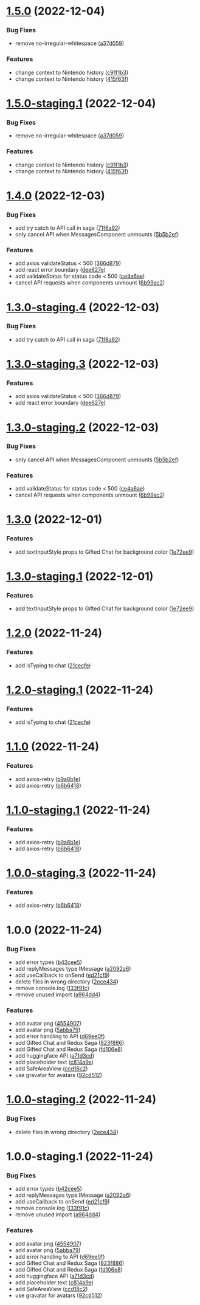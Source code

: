 # [1.5.0](https://github.com/kurtvandusen/React-Native-Easy-Chatbot/compare/v1.4.0...v1.5.0) (2022-12-04)


### Bug Fixes

* remove no-irregular-whitespace ([a37d059](https://github.com/kurtvandusen/React-Native-Easy-Chatbot/commit/a37d059cd8cf1ef7aeef833f19a7a633cd349e96))


### Features

* change context to Nintendo history ([c91f1b3](https://github.com/kurtvandusen/React-Native-Easy-Chatbot/commit/c91f1b34fa3ced7dc5984aea8bb46f8a25192f2d))
* change context to Nintendo history ([415f63f](https://github.com/kurtvandusen/React-Native-Easy-Chatbot/commit/415f63f363bcf80ab446a13dcc02b0962e4c7f7c))

# [1.5.0-staging.1](https://github.com/kurtvandusen/React-Native-Easy-Chatbot/compare/v1.4.0...v1.5.0-staging.1) (2022-12-04)


### Bug Fixes

* remove no-irregular-whitespace ([a37d059](https://github.com/kurtvandusen/React-Native-Easy-Chatbot/commit/a37d059cd8cf1ef7aeef833f19a7a633cd349e96))


### Features

* change context to Nintendo history ([c91f1b3](https://github.com/kurtvandusen/React-Native-Easy-Chatbot/commit/c91f1b34fa3ced7dc5984aea8bb46f8a25192f2d))
* change context to Nintendo history ([415f63f](https://github.com/kurtvandusen/React-Native-Easy-Chatbot/commit/415f63f363bcf80ab446a13dcc02b0962e4c7f7c))

# [1.4.0](https://github.com/kurtvandusen/React-Native-Easy-Chatbot/compare/v1.3.0...v1.4.0) (2022-12-03)


### Bug Fixes

* add try catch to API call in saga ([71f6a92](https://github.com/kurtvandusen/React-Native-Easy-Chatbot/commit/71f6a92de3898314e1283a2edd92354b09aeb003))
* only cancel API when MessagesComponent unmounts ([5b5b2ef](https://github.com/kurtvandusen/React-Native-Easy-Chatbot/commit/5b5b2ef5561c3d397a2c629d133fd87312784a83))


### Features

* add axios validateStatus < 500 ([366d879](https://github.com/kurtvandusen/React-Native-Easy-Chatbot/commit/366d87916a255a9614cc8e78839b3038acf15b0a))
* add react error boundary ([dee627e](https://github.com/kurtvandusen/React-Native-Easy-Chatbot/commit/dee627ed8b63f3d2c626605ca2143805371627d0))
* add validateStatus for status code < 500 ([ce4a6ae](https://github.com/kurtvandusen/React-Native-Easy-Chatbot/commit/ce4a6ae3ce3c3e0202c2688069c29eb2aa3cbc96))
* cancel API requests when components unmount ([6b99ac2](https://github.com/kurtvandusen/React-Native-Easy-Chatbot/commit/6b99ac27c0a3f7815a45c0f36bd75f2f5f487b47))

# [1.3.0-staging.4](https://github.com/kurtvandusen/React-Native-Easy-Chatbot/compare/v1.3.0-staging.3...v1.3.0-staging.4) (2022-12-03)


### Bug Fixes

* add try catch to API call in saga ([71f6a92](https://github.com/kurtvandusen/React-Native-Easy-Chatbot/commit/71f6a92de3898314e1283a2edd92354b09aeb003))

# [1.3.0-staging.3](https://github.com/kurtvandusen/React-Native-Easy-Chatbot/compare/v1.3.0-staging.2...v1.3.0-staging.3) (2022-12-03)


### Features

* add axios validateStatus < 500 ([366d879](https://github.com/kurtvandusen/React-Native-Easy-Chatbot/commit/366d87916a255a9614cc8e78839b3038acf15b0a))
* add react error boundary ([dee627e](https://github.com/kurtvandusen/React-Native-Easy-Chatbot/commit/dee627ed8b63f3d2c626605ca2143805371627d0))

# [1.3.0-staging.2](https://github.com/kurtvandusen/React-Native-Easy-Chatbot/compare/v1.3.0-staging.1...v1.3.0-staging.2) (2022-12-03)


### Bug Fixes

* only cancel API when MessagesComponent unmounts ([5b5b2ef](https://github.com/kurtvandusen/React-Native-Easy-Chatbot/commit/5b5b2ef5561c3d397a2c629d133fd87312784a83))


### Features

* add validateStatus for status code < 500 ([ce4a6ae](https://github.com/kurtvandusen/React-Native-Easy-Chatbot/commit/ce4a6ae3ce3c3e0202c2688069c29eb2aa3cbc96))
* cancel API requests when components unmount ([6b99ac2](https://github.com/kurtvandusen/React-Native-Easy-Chatbot/commit/6b99ac27c0a3f7815a45c0f36bd75f2f5f487b47))

# [1.3.0](https://github.com/kurtvandusen/React-Native-Easy-Chatbot/compare/v1.2.0...v1.3.0) (2022-12-01)


### Features

* add textInputStyle props to Gifted Chat for background color ([1e72ee9](https://github.com/kurtvandusen/React-Native-Easy-Chatbot/commit/1e72ee94eee513bc9be6e21ef9aa016e8e6713c6))

# [1.3.0-staging.1](https://github.com/kurtvandusen/React-Native-Easy-Chatbot/compare/v1.2.0...v1.3.0-staging.1) (2022-12-01)


### Features

* add textInputStyle props to Gifted Chat for background color ([1e72ee9](https://github.com/kurtvandusen/React-Native-Easy-Chatbot/commit/1e72ee94eee513bc9be6e21ef9aa016e8e6713c6))

# [1.2.0](https://github.com/kurtvandusen/React-Native-Easy-Chatbot/compare/v1.1.0...v1.2.0) (2022-11-24)


### Features

* add isTyping to chat ([21cecfe](https://github.com/kurtvandusen/React-Native-Easy-Chatbot/commit/21cecfe8f2529b84e80c4c86ec277bbe79cfaa56))

# [1.2.0-staging.1](https://github.com/kurtvandusen/React-Native-Easy-Chatbot/compare/v1.1.0...v1.2.0-staging.1) (2022-11-24)


### Features

* add isTyping to chat ([21cecfe](https://github.com/kurtvandusen/React-Native-Easy-Chatbot/commit/21cecfe8f2529b84e80c4c86ec277bbe79cfaa56))

# [1.1.0](https://github.com/kurtvandusen/React-Native-Easy-Chatbot/compare/v1.0.0...v1.1.0) (2022-11-24)


### Features

* add axios-retry ([b9a6b1e](https://github.com/kurtvandusen/React-Native-Easy-Chatbot/commit/b9a6b1ee8d8723ed9b9cadd4d2b0cbe37c4a1e7f))
* add axios-retry ([b6b6418](https://github.com/kurtvandusen/React-Native-Easy-Chatbot/commit/b6b641830dab877e503e7ae80b0bb63822c292bb))

# [1.1.0-staging.1](https://github.com/kurtvandusen/React-Native-Easy-Chatbot/compare/v1.0.0...v1.1.0-staging.1) (2022-11-24)


### Features

* add axios-retry ([b9a6b1e](https://github.com/kurtvandusen/React-Native-Easy-Chatbot/commit/b9a6b1ee8d8723ed9b9cadd4d2b0cbe37c4a1e7f))
* add axios-retry ([b6b6418](https://github.com/kurtvandusen/React-Native-Easy-Chatbot/commit/b6b641830dab877e503e7ae80b0bb63822c292bb))

# [1.0.0-staging.3](https://github.com/kurtvandusen/React-Native-Easy-Chatbot/compare/v1.0.0-staging.2...v1.0.0-staging.3) (2022-11-24)


### Features

* add axios-retry ([b6b6418](https://github.com/kurtvandusen/React-Native-Easy-Chatbot/commit/b6b641830dab877e503e7ae80b0bb63822c292bb))

# 1.0.0 (2022-11-24)


### Bug Fixes

* add error types ([b42cee5](https://github.com/kurtvandusen/React-Native-Easy-Chatbot/commit/b42cee51c9ef1b790912acd775d0cbb4af8a6841))
* add replyMessages type IMessage ([a2092a6](https://github.com/kurtvandusen/React-Native-Easy-Chatbot/commit/a2092a60b924810a36e6da49490d57128dc8526f))
* add useCallback to onSend ([ed21cf9](https://github.com/kurtvandusen/React-Native-Easy-Chatbot/commit/ed21cf9ce4b2a6b225d9b890069bdb49d04023f7))
* delete files in wrong directory ([2ece434](https://github.com/kurtvandusen/React-Native-Easy-Chatbot/commit/2ece434ff3ff81d9bf79177f7388f533b96f6bd6))
* remove console.log ([133f91c](https://github.com/kurtvandusen/React-Native-Easy-Chatbot/commit/133f91c656864fc277f6b306306df10971e170b0))
* remove unused import ([a964dd4](https://github.com/kurtvandusen/React-Native-Easy-Chatbot/commit/a964dd4b034b7fee9447c4936ab05f96759db146))


### Features

* add avatar png ([4554907](https://github.com/kurtvandusen/React-Native-Easy-Chatbot/commit/4554907316de50f560ff67e113de1399b09966a0))
* add avatar png ([5abba79](https://github.com/kurtvandusen/React-Native-Easy-Chatbot/commit/5abba79ad4f122222e50cd836e022f5e1cfe4b17))
* add error handling to API ([d69ee0f](https://github.com/kurtvandusen/React-Native-Easy-Chatbot/commit/d69ee0fe51cf57669ad69cf58cc9e12fdb733df9))
* add Gifted Chat and Redux Saga ([823f886](https://github.com/kurtvandusen/React-Native-Easy-Chatbot/commit/823f8860278b01e7d0ea24e2ea563126323f80a5))
* add Gifted Chat and Redux Saga ([fd106e8](https://github.com/kurtvandusen/React-Native-Easy-Chatbot/commit/fd106e82f334b9bdfa9350ddbcb53f300c79787c))
* add huggingface API ([a71d3cd](https://github.com/kurtvandusen/React-Native-Easy-Chatbot/commit/a71d3cd1a47e7457eabaa3b748256e3e11b3b9e2))
* add placeholder text ([c814a9e](https://github.com/kurtvandusen/React-Native-Easy-Chatbot/commit/c814a9e7361ac66519dcd0ec46a4359dffc6846c))
* add SafeAreaView ([ccd18c2](https://github.com/kurtvandusen/React-Native-Easy-Chatbot/commit/ccd18c2aa30c3dfebdfe7c4566cdf5eb684918ac))
* use gravatar for avatars ([92cd512](https://github.com/kurtvandusen/React-Native-Easy-Chatbot/commit/92cd5127be0ed481e7ef4eb01fc2316c3b38e2d0))

# [1.0.0-staging.2](https://github.com/kurtvandusen/React-Native-Easy-Chatbot/compare/v1.0.0-staging.1...v1.0.0-staging.2) (2022-11-24)


### Bug Fixes

* delete files in wrong directory ([2ece434](https://github.com/kurtvandusen/React-Native-Easy-Chatbot/commit/2ece434ff3ff81d9bf79177f7388f533b96f6bd6))

# 1.0.0-staging.1 (2022-11-24)


### Bug Fixes

* add error types ([b42cee5](https://github.com/kurtvandusen/React-Native-Easy-Chatbot/commit/b42cee51c9ef1b790912acd775d0cbb4af8a6841))
* add replyMessages type IMessage ([a2092a6](https://github.com/kurtvandusen/React-Native-Easy-Chatbot/commit/a2092a60b924810a36e6da49490d57128dc8526f))
* add useCallback to onSend ([ed21cf9](https://github.com/kurtvandusen/React-Native-Easy-Chatbot/commit/ed21cf9ce4b2a6b225d9b890069bdb49d04023f7))
* remove console.log ([133f91c](https://github.com/kurtvandusen/React-Native-Easy-Chatbot/commit/133f91c656864fc277f6b306306df10971e170b0))
* remove unused import ([a964dd4](https://github.com/kurtvandusen/React-Native-Easy-Chatbot/commit/a964dd4b034b7fee9447c4936ab05f96759db146))


### Features

* add avatar png ([4554907](https://github.com/kurtvandusen/React-Native-Easy-Chatbot/commit/4554907316de50f560ff67e113de1399b09966a0))
* add avatar png ([5abba79](https://github.com/kurtvandusen/React-Native-Easy-Chatbot/commit/5abba79ad4f122222e50cd836e022f5e1cfe4b17))
* add error handling to API ([d69ee0f](https://github.com/kurtvandusen/React-Native-Easy-Chatbot/commit/d69ee0fe51cf57669ad69cf58cc9e12fdb733df9))
* add Gifted Chat and Redux Saga ([823f886](https://github.com/kurtvandusen/React-Native-Easy-Chatbot/commit/823f8860278b01e7d0ea24e2ea563126323f80a5))
* add Gifted Chat and Redux Saga ([fd106e8](https://github.com/kurtvandusen/React-Native-Easy-Chatbot/commit/fd106e82f334b9bdfa9350ddbcb53f300c79787c))
* add huggingface API ([a71d3cd](https://github.com/kurtvandusen/React-Native-Easy-Chatbot/commit/a71d3cd1a47e7457eabaa3b748256e3e11b3b9e2))
* add placeholder text ([c814a9e](https://github.com/kurtvandusen/React-Native-Easy-Chatbot/commit/c814a9e7361ac66519dcd0ec46a4359dffc6846c))
* add SafeAreaView ([ccd18c2](https://github.com/kurtvandusen/React-Native-Easy-Chatbot/commit/ccd18c2aa30c3dfebdfe7c4566cdf5eb684918ac))
* use gravatar for avatars ([92cd512](https://github.com/kurtvandusen/React-Native-Easy-Chatbot/commit/92cd5127be0ed481e7ef4eb01fc2316c3b38e2d0))
